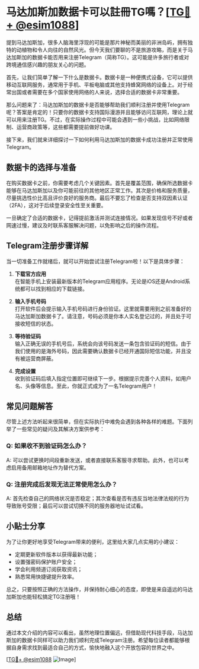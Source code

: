 # 马达加斯加数据卡可以註冊TG嗎？[[TG💪+ @esim1088](https://t.me/s/esim1088)]

提到马达加斯加，很多人脑海里浮现的可能是那片神秘而美丽的非洲岛屿，拥有独特的动植物和令人向往的自然风光。但今天我们要聊的不是旅游攻略，而是关于马达加斯加的数据卡能否用来注册Telegram（简称TG）。这可能是许多旅行者或对跨境通信感兴趣的朋友关心的问题。

首先，让我们简单了解一下什么是数据卡。数据卡是一种便携式设备，它可以提供移动互联网服务，通常用于手机、平板电脑或其他支持蜂窝网络的设备上。对于经常出国或者需要在多个国家使用网络的人来说，选择合适的数据卡非常重要。

那么问题来了：马达加斯加的数据卡是否能够帮助我们顺利注册并使用Telegram呢？答案是肯定的！只要你的数据卡支持国际漫游并且能够访问互联网，理论上就可以用来注册TG。不过，在实际操作过程中可能会遇到一些小挑战，比如网络限制、运营商政策等，这些都需要提前做好功课。

接下来，我们就来详细探讨一下如何利用马达加斯加的数据卡成功注册并正常使用Telegram。

## 数据卡的选择与准备

在购买数据卡之前，你需要考虑几个关键因素。首先是覆盖范围，确保所选数据卡能够在马达加斯加以及你可能前往的其他地区正常工作。其次是价格和服务质量，尽量挑选性价比高且评价良好的服务商。最后不要忘了检查是否支持双因素认证（2FA），这对于后续登录安全性至关重要。

一旦确定了合适的数据卡，记得提前激活并测试连接情况。如果发现信号不好或者网速过慢，建议及时联系客服解决问题，以免影响之后的操作流程。

## Telegram注册步骤详解

当一切准备工作就绪后，就可以开始尝试注册Telegram啦！以下是具体步骤：

1. **下载官方应用**  
   在智能手机上安装最新版本的Telegram应用程序。无论是iOS还是Android系统都可以找到相应的下载链接。

2. **输入手机号码**  
   打开软件后会提示输入手机号码进行身份验证。这里就需要用到之前准备好的马达加斯加数据卡了。请注意，号码必须是你本人实名登记过的，并且处于可接收短信的状态。

3. **等待验证码**  
   输入正确无误的手机号后，系统会向该号码发送一条包含验证码的短信。由于我们使用的是海外号码，因此需要确认数据卡已经开通国际短信功能，并且没有被运营商屏蔽。

4. **完成设置**  
   收到验证码后填入指定位置即可继续下一步。根据提示完善个人资料，如用户名、头像等信息。至此，你就正式成为了一名Telegram用户！

## 常见问题解答

尽管上述方法听起来很简单，但在实际执行中难免会遇到各种各样的难题。下面列举了一些常见的疑问及其解决方案供参考：

### Q: 如果收不到验证码怎么办？
A: 可以尝试更换时间段重新发送，或者直接联系客服寻求帮助。此外，也可以考虑启用备用邮箱地址作为替代方案。

### Q: 注册完成后发现无法正常使用怎么办？
A: 首先检查自己的网络状况是否稳定；其次查看是否有违反当地法律法规的行为导致账号受限；最后可以尝试切换不同的服务器地址试试看。

## 小贴士分享

为了让你更好地享受Telegram带来的便利，这里给大家几点实用的小建议：

- 定期更新软件版本以获得最新功能；
- 设置强密码保护账户安全；
- 学会利用频道订阅获取资讯；
- 熟悉常用快捷键提升效率。

总之，只要按照正确的方法操作，并保持耐心细心的态度，即使是来自遥远的马达加斯加也能轻松搞定TG注册哦！

## 总结

通过本文介绍的内容可以看出，虽然地理位置偏远，但借助现代科技手段，马达加斯加的数据卡同样可以助力我们顺利完成Telegram注册。希望每位读者都能够根据自身需求找到最适合自己的方式，愉快地融入这个开放包容的世界之中。

[[TG💪+ @esim1088](https://t.me/s/esim1088) ![Image](https://i.postimg.cc/4NQfJmqS/Snipaste-2025-05-13-00-14-12.png)]
